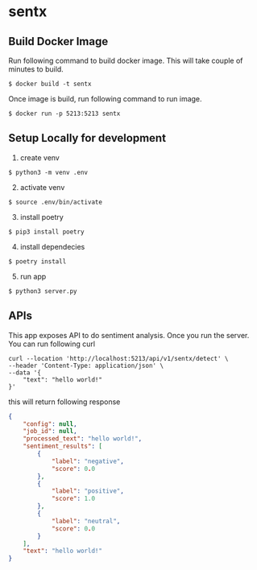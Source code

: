 # sentx

## Build Docker Image
Run following command to build docker image. This will take couple of minutes to build.
```shell
$ docker build -t sentx
```
Once image is build, run following command to run image.
```shell
$ docker run -p 5213:5213 sentx
```

## Setup Locally for development
1. create venv 
```shell
$ python3 -m venv .env
```
2. activate venv
```shell
$ source .env/bin/activate
```
3. install poetry
```shell
$ pip3 install poetry
```
4. install dependecies
```shell
$ poetry install
```
5. run app
```shell
$ python3 server.py
```

## APIs
This app exposes API to do sentiment analysis. Once you run the server. You can run following curl

```shell
curl --location 'http://localhost:5213/api/v1/sentx/detect' \
--header 'Content-Type: application/json' \
--data '{
    "text": "hello world!"
}'
```
this will return following response
```json
{
    "config": null,
    "job_id": null,
    "processed_text": "hello world!",
    "sentiment_results": [
        {
            "label": "negative",
            "score": 0.0
        },
        {
            "label": "positive",
            "score": 1.0
        },
        {
            "label": "neutral",
            "score": 0.0
        }
    ],
    "text": "hello world!"
}
```